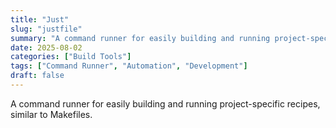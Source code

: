 ```yaml
---
title: "Just"
slug: "justfile"
summary: "A command runner for easily building and running project-specific recipes, similar to Makefiles."
date: 2025-08-02
categories: ["Build Tools"]
tags: ["Command Runner", "Automation", "Development"]
draft: false
---
```


A command runner for easily building and running project-specific recipes, similar to Makefiles.
